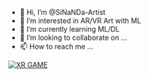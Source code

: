 - 👋 Hi, I’m @SiNaNDa-Artist
- 👀 I’m interested in AR/VR Art with ML
- 🌱 I’m currently learning ML/DL
- 💞️ I’m looking to collaborate on ...
- 📫 How to reach me ...

<!---
SiNaNDa-Artist/SiNaNDa-Artist is a ✨ special ✨ repository because its `README.md` (this file) appears on your GitHub profile.
You can click the Preview link to take a look at your changes.
--->
[![XR GAME](https://img.youtube.com/vi/vB9kbCt25cY/0.jpg)](https://www.youtube.com/watch?v=vB9kbCt25cY)
